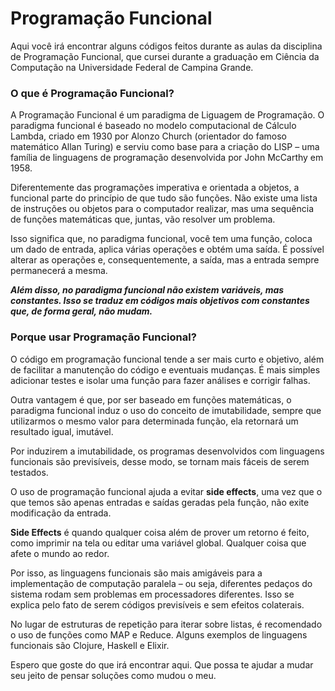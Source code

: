 # Programação Funcional
Aqui você irá encontrar alguns códigos feitos durante as aulas da disciplina de Programação Funcional, que cursei durante a graduação em Ciência da Computação na Universidade Federal de Campina Grande.

### O que é Programação Funcional?

A Programação Funcional é um paradigma de Liguagem de Programação. O paradigma funcional é baseado no modelo computacional de Cálculo Lambda, criado em 1930 por Alonzo Church (orientador do famoso matemático Allan Turing) e serviu como base para a criação do LISP – uma família de linguagens de programação desenvolvida por John McCarthy em 1958.

Diferentemente das programações imperativa e orientada a objetos, a funcional parte do princípio de que tudo são funções. Não existe uma lista de instruções ou objetos para o computador realizar, mas uma sequência de funções matemáticas que, juntas, vão resolver um problema.

Isso significa que, no paradigma funcional, você tem uma função, coloca um dado de entrada, aplica várias operações e obtém uma saída. É possível alterar as operações e, consequentemente, a saída, mas a entrada sempre permanecerá a mesma.

*****Além disso, no paradigma funcional não existem variáveis, mas constantes. Isso se traduz em códigos mais objetivos com constantes que, de forma geral, não mudam.*****

### Porque usar Programação Funcional?

O código em programação funcional tende a ser mais curto e objetivo, além de facilitar a manutenção do código e eventuais mudanças. É mais simples adicionar testes e isolar uma função para fazer análises e corrigir falhas.

Outra vantagem é que, por ser baseado em funções matemáticas, o paradigma funcional induz o uso do conceito de imutabilidade, sempre que utilizarmos o mesmo valor para determinada função, ela retornará um resultado igual, imutável.

Por induzirem a imutabilidade, os programas desenvolvidos com linguagens funcionais são previsíveis, desse modo, se tornam mais fáceis de serem testados.

O uso de programação funcional ajuda a evitar **side effects**, uma vez que o que temos são apenas entradas e saídas geradas pela função, não exite modificação da entrada.

**Side Effects** é quando qualquer coisa além de prover um retorno é feito, como imprimir na tela ou editar uma variável global. Qualquer coisa que afete o mundo ao redor.

Por isso, as linguagens funcionais são mais amigáveis para a implementação de computação paralela – ou seja, diferentes pedaços do sistema rodam sem problemas em processadores diferentes. Isso se explica pelo fato de serem códigos previsíveis e sem efeitos colaterais.

No lugar de estruturas de repetição para iterar sobre listas, é recomendado o uso de funções como MAP e Reduce.
Alguns exemplos de linguagens funcionais são Clojure, Haskell e Elixir.

Espero que goste do que irá encontrar aqui. Que possa te ajudar a mudar seu jeito de pensar soluções como mudou o meu.